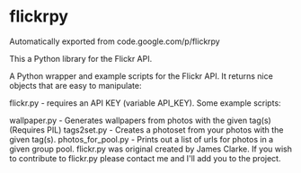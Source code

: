 # flickrpy
Automatically exported from code.google.com/p/flickrpy

This a Python library for the Flickr API.

A Python wrapper and example scripts for the Flickr API. It returns nice objects that are easy to manipulate:

flickr.py - requires an API KEY (variable API_KEY).
Some example scripts:

wallpaper.py - Generates wallpapers from photos with the given tag(s) (Requires PIL)
tags2set.py - Creates a photoset from your photos with the given tag(s).
photos_for_pool.py - Prints out a list of urls for photos in a given group pool.
flickr.py was original created by James Clarke. If you wish to contribute to flickr.py please contact me and I'll add you to the project.
